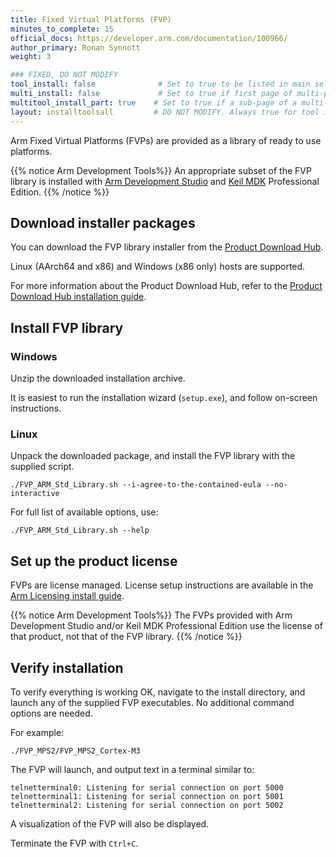 ```yaml
---
title: Fixed Virtual Platforms (FVP)
minutes_to_complete: 15
official_docs: https://developer.arm.com/documentation/100966/
author_primary: Ronan Synnott
weight: 3    

### FIXED, DO NOT MODIFY
tool_install: false              # Set to true to be listed in main selection page, else false
multi_install: false             # Set to true if first page of multi-page article, else false
multitool_install_part: true    # Set to true if a sub-page of a multi-page article, else false
layout: installtoolsall         # DO NOT MODIFY. Always true for tool install articles
---
```

Arm Fixed Virtual Platforms (FVPs) are provided as a library of ready to use platforms.

{{% notice  Arm Development Tools%}}
An appropriate subset of the FVP library is installed with [Arm Development Studio](/install-guides/armds) and [Keil MDK](/install-guides/mdk) Professional Edition.
{{% /notice %}}

## Download installer packages

You can download the FVP library installer from the [Product Download Hub](https://developer.arm.com/downloads/view/FM000A).

Linux (AArch64 and x86) and Windows (x86 only) hosts are supported.

For more information about the Product Download Hub, refer to the [Product Download Hub installation guide](/install-guides/pdh).

## Install FVP library

### Windows

Unzip the downloaded installation archive.

It is easiest to run the installation wizard (`setup.exe`), and follow on-screen instructions.

### Linux
Unpack the downloaded package, and install the FVP library with the supplied script.
```command
./FVP_ARM_Std_Library.sh --i-agree-to-the-contained-eula --no-interactive
```
For full list of available options, use:
```command
./FVP_ARM_Std_Library.sh --help
```

## Set up the product license

FVPs are license managed. License setup instructions are available in the [Arm Licensing install guide](/install-guides/license).

{{% notice  Arm Development Tools%}}
The FVPs provided with Arm Development Studio and/or Keil MDK Professional Edition use the license of that product, not that of the FVP library.
{{% /notice %}}


## Verify installation

To verify everything is working OK, navigate to the install directory, and launch any of the supplied FVP executables. No additional command options are needed.

For example:
```command
./FVP_MPS2/FVP_MPS2_Cortex-M3
```
The FVP will launch, and output text in a terminal similar to:
```output
telnetterminal0: Listening for serial connection on port 5000
telnetterminal1: Listening for serial connection on port 5001
telnetterminal2: Listening for serial connection on port 5002
```
A visualization of the FVP will also be displayed.

Terminate the FVP with `Ctrl+C`.
